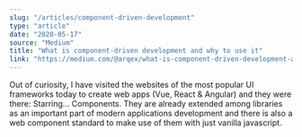 ```yaml
---
slug: "/articles/component-driven-development"
type: "article"
date: "2020-05-17"
source: "Medium"
title: "What is component-driven development and why to use it"
link: "https://medium.com/@arqex/what-is-component-driven-development-and-why-to-use-it-e3e57abbc449"
---
```


Out of curiosity, I have visited the websites of the most popular UI frameworks today to create web apps (Vue, React & Angular) and they were there: Starring... Components. They are already extended among libraries as an important part of modern applications development and there is also a web component standard to make use of them with just vanilla javascript. 
